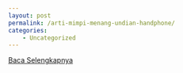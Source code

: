 ```yaml
---
layout: post
permalink: /arti-mimpi-menang-undian-handphone/
categories:
    - Uncategorized
---
```


[Baca Selengkapnya](/05)